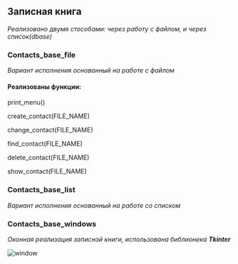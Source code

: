 ## Записная книга 
_Реализовано двумя стособами: через работу с файлом, и через список(dbase)_
### Contacts_base_file
_Вариант исполнения основанный на работе с файлом_

#### Реализованы функции:

print_menu()

create_contact(FILE_NAME)

change_contact(FILE_NAME)

find_contact(FILE_NAME)

delete_contact(FILE_NAME)

show_contact(FILE_NAME)

### Contacts_base_list
_Вариант исполнения основанный на работе со списком_


### Contacts_base_windows
_Оконная реализация записной книги, использована библионека **Tkinter**_

![window](PythonCourseGB/PythonPractics/Contacts_base/contacts_base_windows/window.png)
